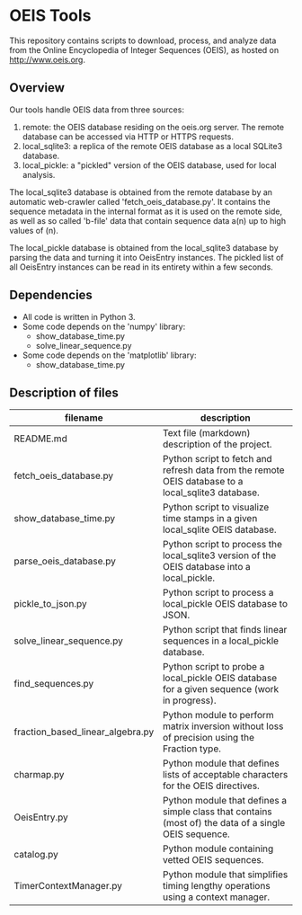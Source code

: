 OEIS Tools
==========

This repository contains scripts to download, process, and analyze data from the
Online Encyclopedia of Integer Sequences (OEIS), as hosted on http://www.oeis.org.

Overview
--------

Our tools handle OEIS data from three sources:

1. remote: the OEIS database residing on the oeis.org server. The remote database can be accessed via HTTP or HTTPS requests.
2. local_sqlite3: a replica of the remote OEIS database as a local SQLite3 database.
3. local_pickle: a "pickled" version of the OEIS database, used for local analysis.

The local_sqlite3 database is obtained from the remote database by an automatic web-crawler called 'fetch_oeis_database.py'.
It contains the sequence metadata in the internal format as it is used on the remote side, as well as so called 'b-file'
data that contain sequence data a(n) up to high values of (n).

The local_pickle database is obtained from the local_sqlite3 database by parsing the data and turning it into OeisEntry
instances. The pickled list of all OeisEntry instances can be read in its entirety within a few seconds.

Dependencies
------------

- All code is written in Python 3.
- Some code depends on the 'numpy' library:
  - show_database_time.py
  - solve_linear_sequence.py
- Some code depends on the 'matplotlib' library:
  - show_database_time.py

Description of files
--------------------

filename                          |  description
----------------------------------|-------------------------------------------------------------------------------------------------------
README.md                         |  Text file (markdown) description of the project.
fetch_oeis_database.py            |  Python script to fetch and refresh data from the remote OEIS database to a local_sqlite3 database.
show_database_time.py             |  Python script to visualize time stamps in a given local_sqlite OEIS database.
parse_oeis_database.py            |  Python script to process the local_sqlite3 version of the OEIS database into a local_pickle.
pickle_to_json.py                 |  Python script to process a local_pickle OEIS database to JSON.
solve_linear_sequence.py          |  Python script that finds linear sequences in a local_pickle database.
find_sequences.py                 |  Python script to probe a local_pickle OEIS database for a given sequence (work in progress).
fraction_based_linear_algebra.py  |  Python module to perform matrix inversion without loss of precision using the Fraction type.
charmap.py                        |  Python module that defines lists of acceptable characters for the OEIS directives.
OeisEntry.py                      |  Python module that defines a simple class that contains (most of) the data of a single OEIS sequence.
catalog.py                        |  Python module containing vetted OEIS sequences.
TimerContextManager.py            |  Python module that simplifies timing lengthy operations using a context manager.
